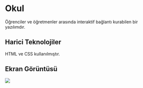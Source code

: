

<h1>Okul</h1>

Öğrenciler ve öğretmenler arasında interaktif bağlantı kurabilen bir yazılımdır.

<h2>Harici Teknolojiler</h2>

HTML ve CSS kullanılmıştır.

<h2>Ekran Görüntüsü</h2>

![](ekran.gif)

